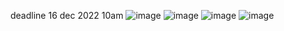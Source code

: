 deadline 16 dec 2022 10am
![image](https://user-images.githubusercontent.com/94613290/207916118-1b52d6f0-747f-4832-a081-5a5e8321d7f9.png)
![image](https://user-images.githubusercontent.com/94613290/207916128-f050a27f-1671-4f9e-a108-de8638ac871f.png)
![image](https://user-images.githubusercontent.com/94613290/207916149-84dbe6d9-ffaf-4e03-a325-e2c4366fee09.png)
![image](https://user-images.githubusercontent.com/94613290/207916158-cb4c3646-0504-497b-9e6b-bcd651a47501.png)
